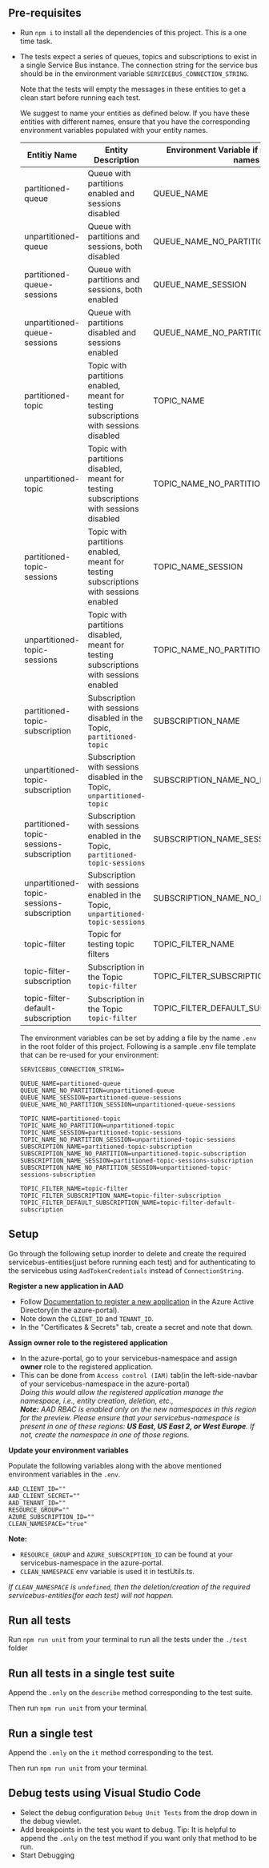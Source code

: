 ## Pre-requisites

- Run `npm i` to install all the dependencies of this project. This is a one time task.
- The tests expect a series of queues, topics and subscriptions to exist in a single Service Bus instance.
  The connection string for the service bus should be in the environment variable `SERVICEBUS_CONNECTION_STRING`.

  Note that the tests will empty the messages in these entities to get a clean start before running each test.

  We suggest to name your entities as defined below. If you have these entities with different names, ensure that you have the corresponding environment variables populated with your entity names.

 
  
  Entitiy Name  | Entity Description | Environment Variable if not using default names
  ------------- | ------------------|----------
  partitioned-queue | Queue with partitions enabled and sessions disabled | QUEUE_NAME
  unpartitioned-queue | Queue with partitions and sessions, both disabled | QUEUE_NAME_NO_PARTITION
  partitioned-queue-sessions | Queue with partitions and sessions, both enabled | QUEUE_NAME_SESSION
  unpartitioned-queue-sessions | Queue with partitions disabled and sessions enabled | QUEUE_NAME_NO_PARTITION_SESSION
  partitioned-topic | Topic with partitions enabled, meant for testing subscriptions with sessions disabled | TOPIC_NAME
  unpartitioned-topic | Topic with partitions disabled, meant for testing subscriptions with sessions disabled | TOPIC_NAME_NO_PARTITION
  partitioned-topic-sessions | Topic with partitions enabled, meant for testing subscriptions with sessions enabled | TOPIC_NAME_SESSION
  unpartitioned-topic-sessions | Topic with partitions disabled, meant for testing subscriptions with sessions enabled | TOPIC_NAME_NO_PARTITION_SESSION
  partitioned-topic-subscription | Subscription with sessions disabled in the Topic, `partitioned-topic` | SUBSCRIPTION_NAME
  unpartitioned-topic-subscription | Subscription with sessions disabled in the Topic, `unpartitioned-topic` | SUBSCRIPTION_NAME_NO_PARTITION
  partitioned-topic-sessions-subscription | Subscription with sessions enabled in the Topic, `partitioned-topic-sessions` | SUBSCRIPTION_NAME_SESSION
  unpartitioned-topic-sessions-subscription | Subscription with sessions enabled in the Topic, `unpartitioned-topic-sessions` | SUBSCRIPTION_NAME_NO_PARTITION_SESSION
  topic-filter | Topic for testing topic filters | TOPIC_FILTER_NAME
  topic-filter-subscription | Subscription in the Topic `topic-filter` | TOPIC_FILTER_SUBSCRIPTION_NAME
  topic-filter-default-subscription | Subscription in the Topic `topic-filter` | TOPIC_FILTER_DEFAULT_SUBSCRIPTION_NAME


    The environment variables can be set by adding a file by the name `.env` in the root folder of this project.
    Following is a sample .env file template that can be re-used for your environment:
    ```
    SERVICEBUS_CONNECTION_STRING=
    
    QUEUE_NAME=partitioned-queue
    QUEUE_NAME_NO_PARTITION=unpartitioned-queue
    QUEUE_NAME_SESSION=partitioned-queue-sessions
    QUEUE_NAME_NO_PARTITION_SESSION=unpartitioned-queue-sessions
    
    TOPIC_NAME=partitioned-topic
    TOPIC_NAME_NO_PARTITION=unpartitioned-topic
    TOPIC_NAME_SESSION=partitioned-topic-sessions
    TOPIC_NAME_NO_PARTITION_SESSION=unpartitioned-topic-sessions
    SUBSCRIPTION_NAME=partitioned-topic-subscription
    SUBSCRIPTION_NAME_NO_PARTITION=unpartitioned-topic-subscription
    SUBSCRIPTION_NAME_SESSION=partitioned-topic-sessions-subscription
    SUBSCRIPTION_NAME_NO_PARTITION_SESSION=unpartitioned-topic-sessions-subscription
    
    TOPIC_FILTER_NAME=topic-filter
    TOPIC_FILTER_SUBSCRIPTION_NAME=topic-filter-subscription
    TOPIC_FILTER_DEFAULT_SUBSCRIPTION_NAME=topic-filter-default-subscription
    ```

## Setup

Go through the following setup inorder to delete and create the required servicebus-entities(just before running each test) and for authenticating to the servicebus using `AadTokenCredentials` instead of `ConnectionString`.

**Register a new application in AAD**

- Follow [Documentation to register a new application](https://docs.microsoft.com/en-us/azure/active-directory/develop/quickstart-register-app) in the Azure Active Directory(in the azure-portal).
- Note down the `CLIENT_ID` and `TENANT_ID`.
- In the "Certificates & Secrets" tab, create a secret and note that down.

**Assign owner role to the registered application**

- In the azure-portal, go to your servicebus-namespace and assign **owner** role to the registered application.
- This can be done from `Access control (IAM)` tab(in the left-side-navbar of your servicebus-namespace in the azure-portal)<br>
_Doing this would allow the registered application manage the namespace, i.e., entity creation, deletion, etc.,_<br>
_**Note:** AAD RBAC is enabled only on the new namespaces in this region for the preview. Please ensure that your servicebus-namespace is present in one of these regions: **US East, US East 2, or West Europe**. If not, create the namespace in one of those regions._


**Update your environment variables**

Populate the following variables along with the above mentioned environment variables in the `.env`.
```
AAD_CLIENT_ID=""
AAD_CLIENT_SECRET=""
AAD_TENANT_ID=""
RESOURCE_GROUP=""
AZURE_SUBSCRIPTION_ID=""
CLEAN_NAMESPACE="true"
```

**Note:**
* `RESOURCE_GROUP` and `AZURE_SUBSCRIPTION_ID` can be found at your servicebus-namespace in the azure-portal.
* `CLEAN_NAMESPACE` env variable is used it in testUtils.ts.

_If `CLEAN_NAMESPACE` is `undefined`, then the deletion/creation of the required servicebus-entities(for each test) will not happen._

## Run all tests

Run `npm run unit` from your terminal to run all the tests under the `./test` folder

## Run all tests in a single test suite

Append the `.only` on the `describe` method corresponding to the test suite.

Then run `npm run unit` from your terminal.

## Run a single test

Append the `.only` on the `it` method corresponding to the test.

Then run `npm run unit` from your terminal.

## Debug tests using Visual Studio Code

- Select the debug configuration `Debug Unit Tests` from the drop down in the debug viewlet.
- Add breakpoints in the test you want to debug. Tip: It is helpful to append the `.only` on the test method if you want only that method to be run.
- Start Debugging


